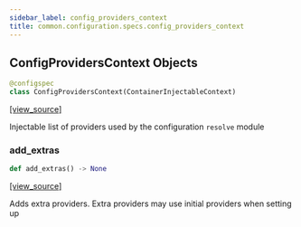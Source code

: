```yaml
---
sidebar_label: config_providers_context
title: common.configuration.specs.config_providers_context
---
```


## ConfigProvidersContext Objects

```python
@configspec
class ConfigProvidersContext(ContainerInjectableContext)
```

[[view_source]](https://github.com/dlt-hub/dlt/blob/e9c9ecfa8a644fdb516dd74aabca3bf75bafb154/dlt/common/configuration/specs/config_providers_context.py#L36)

Injectable list of providers used by the configuration `resolve` module

### add\_extras

```python
def add_extras() -> None
```

[[view_source]](https://github.com/dlt-hub/dlt/blob/e9c9ecfa8a644fdb516dd74aabca3bf75bafb154/dlt/common/configuration/specs/config_providers_context.py#L55)

Adds extra providers. Extra providers may use initial providers when setting up

